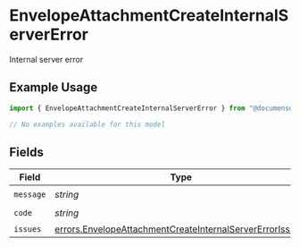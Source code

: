 # EnvelopeAttachmentCreateInternalServerError

Internal server error

## Example Usage

```typescript
import { EnvelopeAttachmentCreateInternalServerError } from "@documenso/sdk-typescript/models/errors";

// No examples available for this model
```

## Fields

| Field                                                                                                                                | Type                                                                                                                                 | Required                                                                                                                             | Description                                                                                                                          |
| ------------------------------------------------------------------------------------------------------------------------------------ | ------------------------------------------------------------------------------------------------------------------------------------ | ------------------------------------------------------------------------------------------------------------------------------------ | ------------------------------------------------------------------------------------------------------------------------------------ |
| `message`                                                                                                                            | *string*                                                                                                                             | :heavy_check_mark:                                                                                                                   | N/A                                                                                                                                  |
| `code`                                                                                                                               | *string*                                                                                                                             | :heavy_check_mark:                                                                                                                   | N/A                                                                                                                                  |
| `issues`                                                                                                                             | [errors.EnvelopeAttachmentCreateInternalServerErrorIssue](../../models/errors/envelopeattachmentcreateinternalservererrorissue.md)[] | :heavy_minus_sign:                                                                                                                   | N/A                                                                                                                                  |